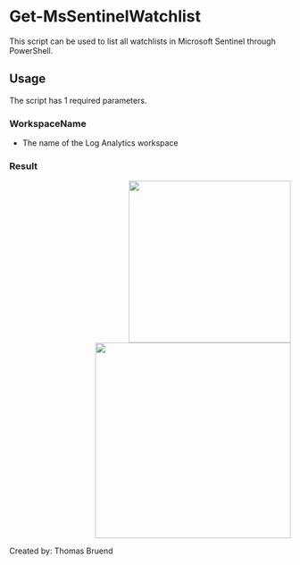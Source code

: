 # Get-MsSentinelWatchlist
This script can be used to list all watchlists in Microsoft Sentinel through PowerShell.

## Usage
The script has 1 required parameters.

### WorkspaceName
- The name of the Log Analytics workspace

### Result

<div style="text-align: right"><img src="https://github.com/mariocuomo_microsoft/Use-Cases-Mapper/blob/main/img/img1.png" width="290" /><img src="https://github.com/mariocuomo_microsoft/Use-Cases-Mapper/blob/main/img/img2.png" width="350" /></div>

Created by: Thomas Bruend
